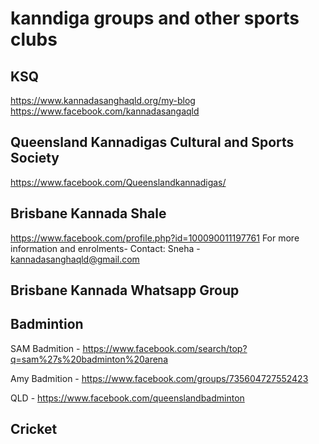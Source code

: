 # kanndiga groups and other sports clubs

## KSQ
https://www.kannadasanghaqld.org/my-blog
https://www.facebook.com/kannadasangaqld

## Queensland Kannadigas Cultural and Sports Society
https://www.facebook.com/Queenslandkannadigas/

## Brisbane Kannada Shale 
https://www.facebook.com/profile.php?id=100090011197761
For more information and enrolments- 
Contact: Sneha - kannadasanghaqld@gmail.com

## Brisbane Kannada Whatsapp Group



## Badmintion 

 SAM Badmition - https://www.facebook.com/search/top?q=sam%27s%20badminton%20arena
 
 Amy Badmition - https://www.facebook.com/groups/735604727552423
 
 QLD - https://www.facebook.com/queenslandbadminton

## Cricket
